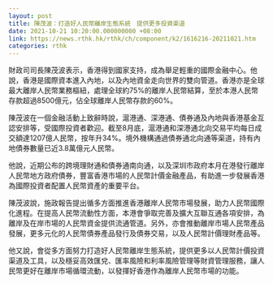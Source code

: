 ```yaml
---
layout: post
title: 陳茂波：打造好人民幣離岸生態系統　提供更多投資渠道
date: 2021-10-21 10:20:00.000000000 +08:00
link: https://news.rthk.hk/rthk/ch/component/k2/1616216-20211021.htm
categories: rthk
---
```


財政司司長陳茂波表示，香港得到國家支持，成為舉足輕重的國際金融中心。他說，香港是國際資本進入內地，以及內地資金走向世界的雙向管道。香港亦是全球最大離岸人民幣業務樞紐，處理全球約75%的離岸人民幣結算，至於本港人民幣存款超過8500億元，佔全球離岸人民幣存款的60%。

陳茂波在一個金融活動上致辭時說，滬港通、深港通、債券通及內地與香港基金互認安排等，受國際投資者歡迎。截至8月底，滬港通和深港通北向交易平均每日成交額達1207億人民幣，按年升34%。境外機構通過債券通北向通等渠道，持有內地債券數量已近3.8萬億元人民幣。

他說，近期公布的跨境理財通和債券通南向通，以及深圳市政府本月在港發行離岸人民幣地方政府債券，豐富香港市場的人民幣計價金融產品，有助進一步發展香港為國際投資者配置人民幣資產的重要平台。

陳茂波說，施政報告提出循多方面推進香港離岸人民幣市場發展，助力人民幣國際化進程。在提高人民幣流動性方面，本港會爭取完善及擴大互聯互通各項安排，為離岸及在岸市場的人民幣資金提供流通管道。另外，亦會推動離岸市場人民幣產品發展，更多元化的人民幣債券產品發行及債券交易，以及人民幣計價理財產品等。

他又說，會從多方面努力打造好人民幣離岸生態系統，提供更多以人民幣計價投資渠道及工具，以及穩妥高效匯兌、匯率風險和利率風險管理等財資管理服務，讓人民幣更好在離岸市場循環流動，以發揮好香港作為離岸人民幣市場的功能。
